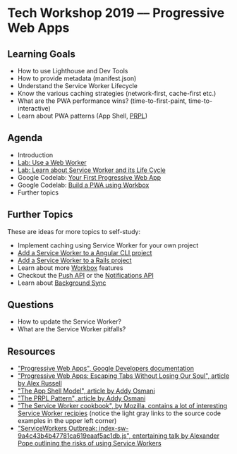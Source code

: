 # Tech Workshop 2019 –– Progressive Web Apps

## Learning Goals

- How to use Lighthouse and Dev Tools
- How to provide metadata (manifest.json)
- Understand the Service Worker Lifecycle
- Know the various caching strategies (network-first, cache-first etc.)
- What are the PWA performance wins? (time-to-first-paint, time-to-interactive)
- Learn about PWA patterns (App Shell, [PRPL](https://developers.google.com/web/fundamentals/performance/prpl-pattern/))

## Agenda

- Introduction
- [Lab: Use a Web Worker](01-web-worker.md)
- [Lab: Learn about Service Worker and its Life Cycle](02-service-worker.md)
- Google Codelab: [Your First Progressive Web App](https://codelabs.developers.google.com/codelabs/your-first-pwapp/)
- Google Codelab: [Build a PWA using Workbox](https://codelabs.developers.google.com/codelabs/workbox-lab/)
- Further topics

## Further Topics

These are ideas for more topics to self-study:

- Implement caching using Service Worker for your own project
- [Add a Service Worker to a Angular CLI project](https://angular.io/guide/service-worker-intro)
- [Add a Service Worker to a Rails project](https://github.com/rossta/serviceworker-rails)
- Learn about more [Workbox](https://developers.google.com/web/tools/workbox/guides/get-started) features
- Checkout the [Push API](https://developer.mozilla.org/en-US/docs/Web/API/Push_API) or the [Notifications API](https://developer.mozilla.org/en-US/docs/Web/API/Notifications_API)
- Learn about [Background Sync](https://developers.google.com/web/tools/workbox/modules/workbox-background-sync)

## Questions

- How to update the Service Worker?
- What are the Service Worker pitfalls?

## Resources

- ["Progressive Web Apps", Google Developers documentation](https://developers.google.com/web/progressive-web-apps/)
- ["Progressive Web Apps: Escaping Tabs Without Losing Our Soul", article by Alex Russell](https://infrequently.org/2015/06/progressive-apps-escaping-tabs-without-losing-our-soul/)
- ["The App Shell Model", article by Addy Osmani](https://developers.google.com/web/fundamentals/architecture/app-shell)
- ["The PRPL Pattern", article by Addy Osmani](https://developers.google.com/web/fundamentals/performance/prpl-pattern/)
- ["The Service Worker cookbook", by Mozilla, contains a lot of interesting Service Worker recipies](https://serviceworke.rs/) (notice the light gray links to the source code examples in the upper left corner)
- ["ServiceWorkers Outbreak: index-sw-9a4c43b4b47781ca619eaaf5ac1db.js", entertaining talk by Alexander Pope outlining the risks of using Service Workers](https://www.youtube.com/watch?v=CPP9ew4Co0M)
